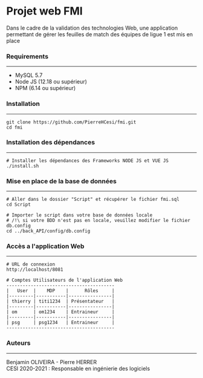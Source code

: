 # Projet web FMI

Dans le cadre de la validation des technologies Web,
une application permettant de gérer les feuilles de match des équipes de ligue 1 est mis en place 

### Requirements
---

- MySQL 5.7
- Node JS (12.18 ou supérieur)
- NPM (6.14 ou supérieur)

### Installation
---

```
git clone https://github.com/PierreHCesi/fmi.git
cd fmi
```

### Installation des dépendances
---

```
# Installer les dépendances des Frameworks NODE JS et VUE JS
./install.sh
```

### Mise en place de la base de données
---

```
# Aller dans le dossier "Script" et récupérer le fichier fmi.sql 
cd Script

# Importer le script dans votre base de données locale
# /!\ si votre BDD n'est pas en locale, veuillez modifier le fichier db.config
cd ../back_API/config/db.config
```

### Accès a l'application Web
---

```
# URL de connexion
http://localhost/8081

# Comptes Utilisateurs de l'application Web
----------------------------------------
|   User  |    MDP    |      Rôles     |
|---------|-----------|----------------|
| thierry | titi1234  | Présentateur   |
|---------|-----------|----------------|
| om      | om1234    | Entraineur     |
|---------|-----------|----------------|
| psg     | psg1234   | Entraineur     |
----------------------------------------
```

### Auteurs 
---
Benjamin OLIVEIRA - Pierre HERRER\
CESI 2020-2021 : Responsable en ingénierie des logiciels
